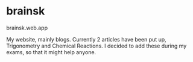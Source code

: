 # brainsk

brainsk.web.app

My website, mainly blogs.
Currently 2 articles have been put up, Trigonometry and Chemical Reactions. I decided to add these during my exams, so that it might help anyone.
